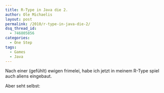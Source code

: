 ```yaml
---
title: R-Type in Java die 2.
author: Ole Michaelis
layout: post
permalink: /2010/r-type-in-java-die-2/
dsq_thread_id:
  - 746805856
categories:
  - One Step
tags:
  - Games
  - Java
---
```


Nach einer (gefühlt) ewigen frimelei, habe ich jetzt in meinem R-Type spiel auch aliens eingebaut.

Aber seht selbst:



